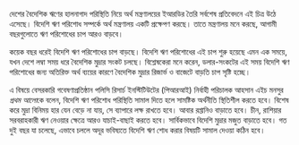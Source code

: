 দেশের বৈদেশিক ঋণের হালনাগাদ পরিস্থিতি নিয়ে অর্থ মন্ত্রণালয়ের ইআরডির তৈরি সর্বশেষ প্রতিবেদনে এই চিত্র উঠে এসেছে। বিদেশি ঋণ পরিশোধ সম্পর্কে অর্থ মন্ত্রণালয় একটি প্রক্ষেপণ করছে। তাতে মন্ত্রণালয় মনে করছে, আগামী বছরগুলোতে ঋণ পরিশোধের চাপ আরও বাড়বে।

কয়েক বছর ধরেই বিদেশি ঋণ পরিশোধের চাপ বাড়ছে। বিদেশি ঋণ পরিশোধের এই চাপ শুরু হয়েছে এমন এক সময়ে, যখন দেশে লম্বা সময় ধরে বৈদেশিক মুদ্রার সংকট চলছে। বিশ্লেষকেরা মনে করেন, ডলার-সংকটের এই সময় বিদেশি ঋণ পরিশোধের জন্য অতিরিক্ত অর্থ ব্যয়ের কারণে বৈদেশিক মুদ্রার রিজার্ভ ও বাজেটে বাড়তি চাপ সৃষ্টি হচ্ছে।

এ বিষয়ে বেসরকারি গবেষণাপ্রতিষ্ঠান পলিসি রিসার্চ ইনস্টিটিউটের (পিআরআই) নির্বাহী পরিচালক আহসান এইচ মনসুর *প্রথম আলো*কে বলেন, বিদেশি ঋণ পরিশোধ পরিস্থিতি সামাল দিতে হলে সামষ্টিক অর্থনীতি স্থিতিশীল করতে হবে। বিশেষ করে মুদ্রা বিনিময় হার যেন বেড়ে না যায়, সে ব্যাপারে লক্ষ রাখতে হবে। আবার রপ্তানিও বাড়াতে হবে। চীন, রাশিয়ার সরবরাহকারী ঋণ নেওয়ার ক্ষেত্রে আরও যাচাই-বাছাই করতে হবে। সার্বিকভাবে বিদেশি মুদ্রার মজুত বাড়াতে হবে। গত দুই বছর যা চলেছে, এভাবে চললে অদূর ভবিষ্যতে বিদেশি ঋণ শোধ করার বিষয়টি সামাল দেওয়া কঠিন হবে।
